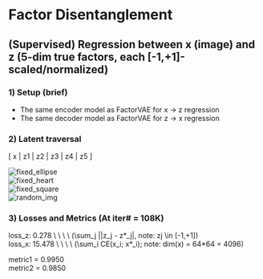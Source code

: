 # Factor Disentanglement

## (Supervised) Regression between x (image) and z (5-dim true factors, each [-1,+1]-scaled/normalized)


### 1) Setup (brief)
- The same encoder model as FactorVAE for x -> z regression
- The same decoder model as FactorVAE for z -> x regression


### 2) Latent traversal

  [ x | z1 | z2 | z3 | z4 | z5 ]

![fixed_ellipse](https://user-images.githubusercontent.com/44901665/48269786-6a59b200-e406-11e8-9d45-33e3d725e2dd.gif) <br />
![fixed_heart](https://user-images.githubusercontent.com/44901665/48269792-6cbc0c00-e406-11e8-824b-74c07c7eda7b.gif) <br />
![fixed_square](https://user-images.githubusercontent.com/44901665/48269795-6f1e6600-e406-11e8-9ff6-e6db5b9eb256.gif) <br />
![random_img](https://user-images.githubusercontent.com/44901665/48269797-70e82980-e406-11e8-8477-920e8caf136e.gif) <br />


### 3) Losses and Metrics (At iter# = 108K)

loss_z:  0.278 \ \ \ \ (\sum_j ||z_j - z*_j|, note: zj \in [-1,+1])  <br />
loss_x: 15.478 \ \ \ \ (\sum_i CE(x_i; x*_i); note: dim(x) = 64*64 = 4096)

metric1 = 0.9950  <br />
metric2 = 0.9850
